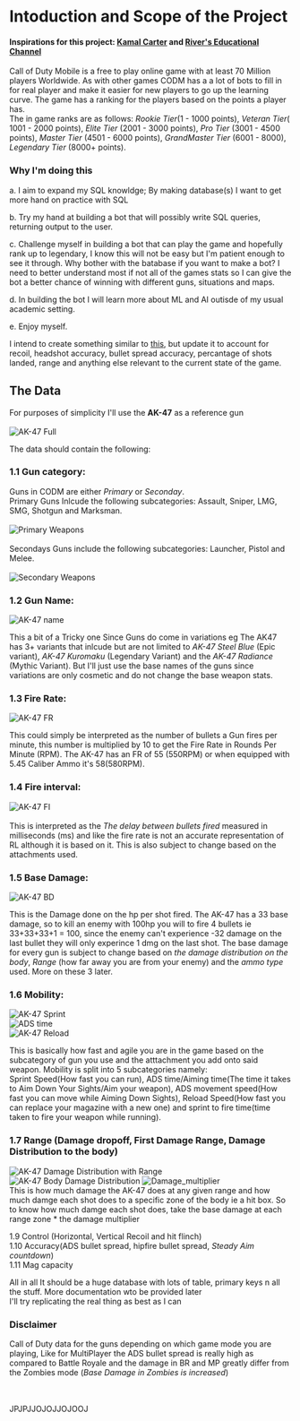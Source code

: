 # Intoduction and Scope of the Project
#### Inspirations for this project: [Kamal Carter](https://www.youtube.com/watch?v=ne9bmMX82iY) and [River's Educational Channel](https://www.youtube.com/watch?v=LXA7zXVz8A4)
Call of Duty Mobile is a free to play online game with at least 70 Million players Worldwide. As with other games CODM has a a lot of bots to fill in for real player and make it easier for new players to go up the learning curve. The game has a ranking for the players based on the points a player has.  
The in game ranks are as follows:   *Rookie Tier*(1 - 1000 points), *Veteran Tier*( 1001 - 2000 points), *Elite Tier* (2001 - 3000 points), *Pro Tier* (3001 - 4500 points), *Master Tier* (4501 - 6000 points), *GrandMaster Tier* (6001 - 8000), *Legendary Tier* (8000+ points).

 ### Why I'm doing this  
 a. I aim to expand my SQL knowldge; By making database(s) I want to get more hand on practice with SQL   
   
 b. Try my hand at building a bot that will possibly write SQL queries, returning output to the user.  
   
 c. Challenge myself in building a bot that can play the game and hopefully rank up to legendary, I know this will not be easy but I'm patient enough to see it through. Why bother with the batabase if you want to make a bot? I need to better understand most if not all of the games stats so I can give the bot a better chance of winning with different guns, situations and maps.  
   
 d. In building the bot I will learn more about ML and AI outisde of my usual academic setting.  
   
 e. Enjoy myself.  
   
 I intend to create something similar to [this](https://www.icloud.com/numbers/0dt7hWv0j7OPGLUlv1fDrZ1Wg#COD_Mobile_Gun_Data), but update it to account for recoil, headshot accuracy, bullet spread accuracy, percantage of shots landed, range and anything else relevant to the current state of the game. 
 



##  The Data
For purposes of simplicity I'll use the **AK-47** as a reference gun  
<br />
![AK-47 Full](https://user-images.githubusercontent.com/66355304/197142661-0d8cad72-b0b1-4465-bbd6-84b532f74865.png)
<br />


The data should contain the following:
  ### 1.1 Gun category:  
  Guns in CODM are either *Primary* or *Seconday*.  
  Primary Guns Inlcude the following subcategories: Assault, Sniper, LMG, SMG, Shotgun and Marksman.  
  <br />
  ![Primary Weapons](https://user-images.githubusercontent.com/66355304/197142923-77c79f71-b38e-4f43-8124-1dcd2408b8ea.png)  
  <br />
  Secondays Guns include the following subcategories: Launcher, Pistol and Melee.  
  <br />
  ![Secondary Weapons](https://user-images.githubusercontent.com/66355304/197143061-df91c962-7ec4-4a59-9a5a-d94a62ac57fd.png)
  <br />

  
  
  ### 1.2 Gun Name:  
  ![AK-47 name](https://user-images.githubusercontent.com/66355304/197145111-2f4e3ba2-280a-47c8-876a-43249c46de23.png)

  This a bit of a Tricky one Since Guns do come in variations eg The AK47 has 3+ variants that inlcude but are not limited to *AK-47 Steel Blue* (Epic variant), *AK-47 Kuromaku* (Legendary Variant) and the *AK-47 Radiance* (Mythic Variant). But I'll just use the base names of the guns since variations are only cosmetic and do not change the base weapon stats.  
  
  ### 1.3 Fire Rate:  
  ![AK-47 FR](https://user-images.githubusercontent.com/66355304/197145310-1435bd46-b0eb-40a3-9e49-c84e2980332d.png)

  This could simply be interpreted as the number of bullets a Gun fires per minute, this number is multiplied by 10  to get the Fire Rate in Rounds Per Minute (RPM). The AK-47 has an FR of 55 (550RPM) or when equipped with 5.45 Caliber Ammo it's 58(580RPM).  
  
  
  ### 1.4 Fire interval:  
  ![AK-47 FI](https://user-images.githubusercontent.com/66355304/197145392-d810677b-610a-4594-b079-096c919de219.png)  
   <br />
  This is interpreted as the *The delay between bullets fired*  measured in milliseconds (ms) and like the fire rate is not an accurate representation of RL although it is based on it. This is also subject to change based on the attachments used.  
 

 
  
  ### 1.5 Base Damage:  
 ![AK-47 BD](https://user-images.githubusercontent.com/66355304/197148052-a9d1b9c7-c488-4c52-ac0e-b21122c6baf1.png)  

  
  This is the Damage done on the hp per shot fired. The AK-47 has a 33 base damage, so to kill an enemy with 100hp you will to fire 4 bullets ie 33+33+33+1 = 100, since the enemy can't experience -32 damage on the last bullet they will only experince 1 dmg on the last shot. The base damage for every gun is subject to change based on *the damage distribution on the body*, *Range* (how far away you are from your enemy) and the *ammo type* used. More on these 3 later.
  
  
  ### 1.6 Mobility:  
 ![AK-47 Sprint](https://user-images.githubusercontent.com/66355304/197148485-7b81db6a-7fd9-4afe-ad8d-beb25b99ad49.png)  
 ![ADS time](https://user-images.githubusercontent.com/66355304/197149524-b798182d-2165-42f7-a7b9-12d407e9a54b.png)  
   ![AK-47 Reload](https://user-images.githubusercontent.com/66355304/197149639-608f1fce-5769-4e95-acf3-0169272440a4.png)  


  This is basically how fast and agile you are in the game based on the subcategory of gun you use and the atttachment you add onto said weapon. Mobility is split into 5 subcategories namely:   
  Sprint Speed(How fast you can run), ADS time/Aiming time(The time it takes to Aim Down Your Sights/Aim your weapon), ADS movement speed(How fast you can move while Aiming Down Sights), Reload Speed(How fast you can replace your magazine with a new one) and  sprint to fire time(time taken to fire your weapon while running).   
 

  
 ### 1.7 Range  (Damage dropoff, First Damage Range, Damage Distribution to the body)  
   ![AK-47 Damage Distribution with Range](https://user-images.githubusercontent.com/66355304/197187003-b9062b92-a7e0-4041-8447-6e4a2b81f4e2.png)  
   ![AK-47 Body Damage Distribution](https://user-images.githubusercontent.com/66355304/197186189-0b028afa-449b-4983-992c-39aa9c3748bd.png)
![Damage_multiplier](https://user-images.githubusercontent.com/66355304/197186843-d9dfa4a7-3a7b-49c2-962e-b0f61dd66a1e.png)  
This is how much damage the AK-47 does at any given range and how much damge each shot does to a specific zone of the body ie a hit box. So to know how much damge each shot does, take the base damage at each range zone * the damage multiplier  




 
 1.9 Control (Horizontal, Vertical Recoil and hit flinch)  
 1.10 Accuracy(ADS bullet spread, hipfire bullet spread, *Steady Aim countdown*)  
 1.11 Mag capacity  
  
 All in all It should be a huge database with lots of table, primary keys n all the stuff. More documentation wto be provided later  
 I'll try replicating the real thing as best as I can  
 

 
 ### Disclaimer  
 Call of Duty data for the guns depending on which game mode you are playing, Like for MultiPlayer the ADS bullet spread is really high as compared to Battle Royale and the damage in BR and MP greatly differ from the Zombies mode (*Base Damage in Zombies is increased*)  
 <br />
<br />

 
 
 
JPJPJJOJOJJOJOOJ
 
